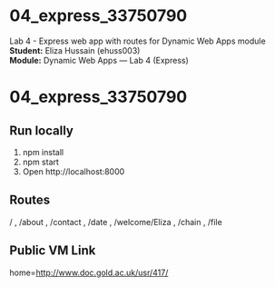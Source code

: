 # 04_express_33750790
Lab 4 - Express web app with routes for Dynamic Web Apps module
**Student:** Eliza Hussain (ehuss003)  
**Module:** Dynamic Web Apps — Lab 4 (Express)

# 04_express_33750790

## Run locally
1) npm install  
2) npm start  
3) Open http://localhost:8000

## Routes
/ , /about , /contact , /date , /welcome/Eliza , /chain , /file

## Public VM Link
home=http://www.doc.gold.ac.uk/usr/417/ 
